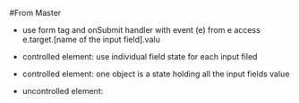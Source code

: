 #From Master
- use form tag and onSubmit handler with event (e) from e access e.target.[name of the input field].valu

- controlled element: use individual field state for each input filed

- controlled element: one object is a state holding all the input fields value

- uncontrolled element: